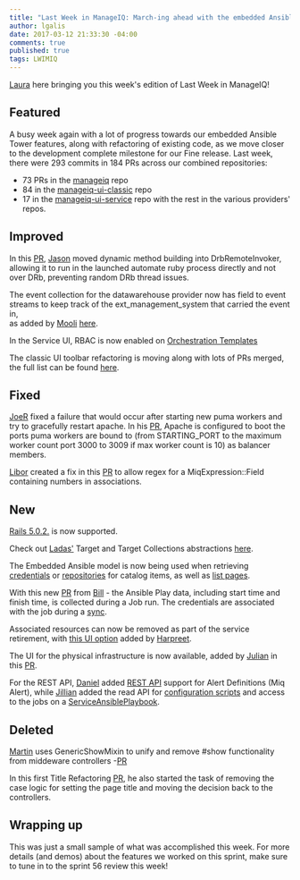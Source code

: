 ```yaml
---
title: "Last Week in ManageIQ: March-ing ahead with the embedded Ansible integration"
author: lgalis
date: 2017-03-12 21:33:30 -04:00
comments: true
published: true
tags: LWIMIQ
---
```


[Laura](https://github.com/lgalis) here bringing you this week's edition of Last Week in ManageIQ!

## Featured
A busy week again with a lot of progress towards our embedded Ansible Tower features, along with refactoring of existing code, as we move closer to the 
development complete milestone for our Fine release. Last week, there were 293 commits in 184 PRs across our combined repositories: 
 - 73 PRs in the [manageiq][manageiq PRs merged] repo
 - 84 in the [manageiq-ui-classic][manageiq-ui-classic PRs merged] repo
 - 17 in the [manageiq-ui-service][manageiq-ui-service PRs merged] repo 
with the rest in the various providers' repos.
 
 
## Improved

In this [PR](https://github.com/ManageIQ/manageiq/pull/14239), [Jason](https://github.com/Fryguy) moved dynamic method building into DrbRemoteInvoker,
allowing it to run in the launched automate ruby process directly and not over DRb, preventing random DRb thread issues.

The event collection for the datawarehouse provider now has field to event streams to keep track of the ext_management_system that carried the event in,  
as added by [Mooli](https://github.com/moolitayer) [here](https://github.com/ManageIQ/manageiq/pull/12773).

In the Service UI, RBAC is now enabled on [Orchestration Templates](https://github.com/ManageIQ/manageiq-ui-service/pull/576)

The classic UI toolbar refactoring is moving along with lots of PRs merged, the full list can be found [here](https://github.com/ManageIQ/manageiq/issues/6259).


## Fixed

[JoeR](https://github.com/jrafanie) fixed a failure that would occur after starting new puma workers and try to gracefully restart apache.
In his [PR](https://github.com/ManageIQ/manageiq/pull/14007), Apache is configured to boot the ports puma workers are bound to (from STARTING_PORT to the maximum worker count 
port 3000 to 3009 if max worker count is 10) as balancer members.

[Libor](https://github.com/lpichler) created a fix in this [PR](https://github.com/ManageIQ/manageiq/pull/14229) to allow regex for a
MiqExpression::Field containing numbers in associations.

## New

[Rails 5.0.2.](https://github.com/ManageIQ/manageiq/pull/14175) is now supported.

Check out [Ladas'](https://github.com/ladas) Target and Target Collections abstractions [here](https://github.com/ManageIQ/manageiq/pull/14249).

The Embedded Ansible model is now being used when retrieving [credentials](https://github.com/ManageIQ/manageiq-ui-classic/pull/627) 
or [repositories](https://github.com/ManageIQ/manageiq-ui-classic/pull/659) for catalog items, as well as [list pages](https://github.com/ManageIQ/manageiq-ui-classic/pull/584).

With this new [PR](https://github.com/ManageIQ/manageiq/pull/14225) from [Bill](https://github.com/bzwei) - the Ansible Play data, including start time and finish time, is collected during a Job run. 
The credentials are associated with the job during a [sync](https://github.com/ManageIQ/manageiq/pull/14113).

Associated resources can now be removed as part of the service retirement, with [this UI option](https://github.com/ManageIQ/manageiq-ui-classic/pull/629) added by [Harpreet]( https://github.com/h-kataria). 

The UI for the physical infrastructure is now available, added by [Julian](https://github.com/juliancheal) in this [PR](https://github.com/ManageIQ/manageiq-ui-classic/pull/196). 

For the REST API, [Daniel](https://github.com/dkorn) added [REST API](https://github.com/ManageIQ/manageiq/pull/13967) support for Alert Definitions (Miq Alert), while [Jillian](https://github.com/jntullo) 
added the read API for [configuration scripts](https://github.com/ManageIQ/manageiq/pull/14223) and access to the jobs on a [ServiceAnsiblePlaybook](https://github.com/ManageIQ/manageiq/pull/14248).


## Deleted

[Martin](https://github.com/martinpovolny) uses GenericShowMixin to unify and remove #show functionality from middeware controllers -[PR](https://github.com/ManageIQ/manageiq-ui-classic/pull/590)

In this first Title Refactoring [PR](https://github.com/ManageIQ/manageiq-ui-classic/pull/520), he also started the task 
of removing the case logic for setting the page title and moving the decision back to the controllers. 

## Wrapping up

This was just a small sample of what was accomplished this week. For more details (and demos) about the features we worked on this sprint, make sure to tune 
in to the sprint 56 review this week!


[manageiq PRs merged]: https://github.com/ManageIQ/manageiq/pulls?page=1&q=is%3Apr+is%3Amerged+base%3Amaster+merged%3A%222017-03-06+..+2017-03-12%22+sort%3Acreated-desc&utf8=%E2%9C%93
[manageiq-ui-classic PRs merged]: https://github.com/ManageIQ/manageiq-ui-classic/pulls?page=1&q=is%3Apr+is%3Amerged+base%3Amaster+merged%3A%222017-03-06+..+2017-03-12%22+sort%3Acreated-desc&utf8=%E2%9C%93
[manageiq-ui-service PRs merged]: https://github.com/ManageIQ/manageiq-ui-service/pulls?page=1&q=is%3Apr+is%3Amerged+base%3Amaster+merged%3A%222017-03-06+..+2017-03-12%22+sort%3Acreated-desc&utf8=%E2%9C%93
[manageiq-providers-amazon PRs merged]: https://github.com/ManageIQ/manageiq-providers-amazon/pulls?page=1&q=is%3Apr+is%3Amerged+base%3Amaster+merged%3A%222017-03-06+..+2017-03-12%22+sort%3Acreated-desc&utf8=%E2%9C%93
[manageiq-providers-azure PRs merged]: https://github.com/ManageIQ/manageiq-providers-azure/pulls?page=1&q=is%3Apr+is%3Amerged+base%3Amaster+merged%3A%222017-03-06+..+2017-03-12%22+sort%3Acreated-desc&utf8=%E2%9C%93
[manageiq-providers-vmware PRs merged]: https://github.com/ManageIQ/manageiq-providers-vmware/pulls?page=1&q=is%3Apr+is%3Amerged+base%3Amaster+merged%3A%222017-03-06+..+2017-03-12%22+sort%3Acreated-desc&utf8=%E2%9C%93
